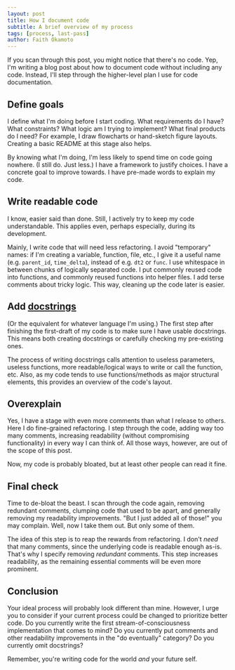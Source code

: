 ```yaml
---
layout: post
title: How I document code
subtitle: A brief overview of my process
tags: [process, last-pass]
author: Faith Okamoto
---
```


If you scan through this post, you might notice that there's no code. Yep, I'm
writing a blog post about how to document code without including any code.
Instead, I'll step through the higher-level plan I use for code documentation.

## Define goals

I define what I'm doing before I start coding. What requirements do I have? What
constraints? What logic am I trying to implement? What final products do I need?
For example, I draw flowcharts or hand-sketch figure layouts. Creating a basic
README at this stage also helps.

By knowing what I'm doing, I'm less likely to spend time on code going nowhere.
(I still do. Just less.) I have a framework to justify choices. I have a
concrete goal to improve towards. I have pre-made words to explain my code.

## Write readable code

I know, easier said than done. Still, I actively try to keep my code
understandable. This applies even, perhaps especially, during its development.

Mainly, I write code that will need less refactoring. I avoid "temporary" names:
if I'm creating a variable, function, file, etc., I give it a useful name (e.g.
`parent_id`, `time_delta`), instead of e.g. `dt2` or `func`. I use whitespace in
between chunks of logically separated code. I put commonly reused code into
functions, and commonly reused functions into helper files. I add terse comments
about tricky logic. This way, cleaning up the code later is easier.

## Add [docstrings](https://peps.python.org/pep-0008/#documentation-strings)

(Or the equivalent for whatever language I'm using.) The first step after
finishing the first-draft of my code is to make sure I have usable docstrings.
This means both creating docstrings or carefully checking my pre-existing ones.

The process of writing docstrings calls attention to useless parameters, useless
functions, more readable/logical ways to write or call the function, etc. Also,
as my code tends to use functions/methods as major structural elements, this
provides an overview of the code's layout.

## Overexplain

Yes, I have a stage with even more comments than what I release to others. Here
I do fine-grained refactoring. I step through the code, adding way too many
comments, increasing readability (without compromising functionality) in every
way I can think of. All those ways, however, are out of the scope of this post.

Now, my code is probably bloated, but at least other people can read it fine.

## Final check

Time to de-bloat the beast. I scan through the code again, removing redundant
comments, clumping code that used to be apart, and generally removing my
readability improvements. "But I just added all of those!" you may complain.
Well, now I take them out. But only some of them.

The idea of this step is to reap the rewards from refactoring. I don't *need*
that many comments, since the underlying code is readable enough as-is. That's
why I specify removing *redundant* comments. This step increases readability, as
the remaining essential comments will be even more prominent.

## Conclusion

Your ideal process will probably look different than mine. However, I urge you
to consider if your current process could be changed to prioritize better code.
Do you currently write the first stream-of-consciousness implementation that
comes to mind? Do you currently put comments and other readability improvements
in the "do eventually" category? Do you currently omit docstrings?

Remember, you're writing code for the world *and* your future self.